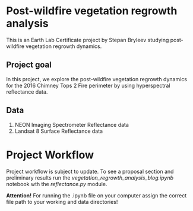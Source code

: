 # Post-wildfire vegetation regrowth analysis
This is an Earth Lab Certificate project by Stepan Bryleev studying post-wildfire vegetation regrowth dynamics.

## Project goal 
In this project, we explore the post-wildfire vegetation regrowth dynamics for the 2016 Chimney Tops 2 Fire perimeter by using hyperspectral reflectance data.

## Data
1. NEON Imaging Spectrometer Reflectance data
2. Landsat 8 Surface Reflectance data

# Project Workflow
Project workflow is subject to update. To see a proposal section and preliminary results run the *vegetation_regrowth_analysis_blog.ipynb* notebook wth the *reflectance.py* module.

**Attention!** For running the .ipynb file on your computer assign the correct file path to your working and data directories!
